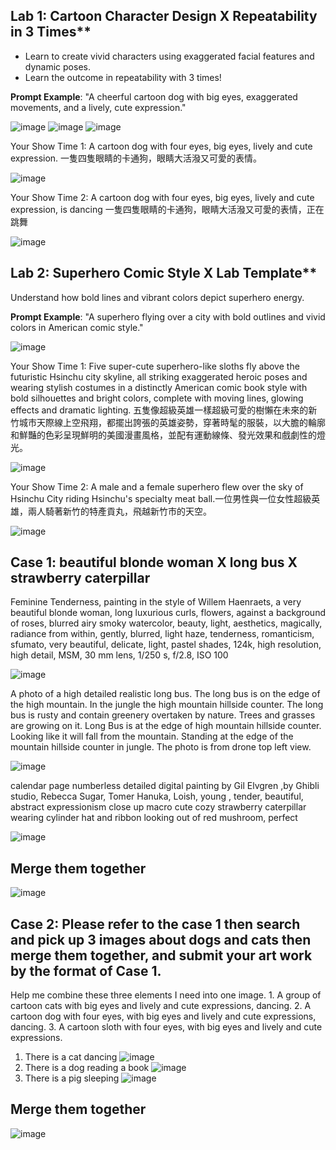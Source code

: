 ## Lab 1: Cartoon Character Design X Repeatability in 3 Times**

- Learn to create vivid characters using exaggerated facial features and dynamic poses.
- Learn the outcome in repeatability with 3 times!

**Prompt Example**: "A cheerful cartoon dog with big eyes, exaggerated movements, and a lively, cute expression."

![image](https://github.com/user-attachments/assets/b8527214-9890-4110-b55a-5454d69da4c5)
![image](https://github.com/user-attachments/assets/bab88310-2220-41f3-a6f0-fc0b250b081d)
![image](https://github.com/user-attachments/assets/71337ad3-dd65-40e9-8744-d6d2818d7f6a)

Your Show Time 1: A cartoon dog with four eyes, big eyes, lively and cute expression. 一隻四隻眼睛的卡通狗，眼睛大活潑又可愛的表情。

![image](https://github.com/user-attachments/assets/a4070587-2870-4ca3-a209-164211a70aee)

Your Show Time 2: A cartoon dog with four eyes, big eyes, lively and cute expression, is dancing 一隻四隻眼睛的卡通狗，眼睛大活潑又可愛的表情，正在跳舞

![image](https://github.com/user-attachments/assets/1b3c8bf4-85a2-41a0-814d-04bd9dc5790d)

## Lab 2: Superhero Comic Style X Lab Template**

Understand how bold lines and vibrant colors depict superhero energy.

**Prompt Example**: "A superhero flying over a city with bold outlines and vivid colors in American comic style."

![image](https://github.com/user-attachments/assets/672da3c5-1848-4eff-a3bf-2f310ab8221d)

Your Show Time 1: Five super-cute superhero-like sloths fly above the futuristic Hsinchu city skyline, all striking exaggerated heroic poses and wearing stylish costumes in a distinctly American comic book style with bold silhouettes and bright colors, complete with moving lines, glowing effects and dramatic lighting. 五隻像超級英雄一樣超級可愛的樹懶在未來的新竹城市天際線上空飛翔，都擺出誇張的英雄姿勢，穿著時髦的服裝，以大膽的輪廓和鮮豔的色彩呈現鮮明的美國漫畫風格，並配有運動線條、發光效果和戲劇性的燈光。

![image](https://github.com/user-attachments/assets/cf5cd189-5c41-437f-a455-a12bef1b8517)

Your Show Time 2: A male and a female superhero flew over the sky of Hsinchu City riding Hsinchu's specialty meat ball.一位男性與一位女性超級英雄，兩人騎著新竹的特產貢丸，飛越新竹市的天空。

![image](https://github.com/user-attachments/assets/9cc90686-0fff-4992-8472-6b28f1274af2)

##  Case 1: beautiful blonde woman X long bus X strawberry caterpillar 

Feminine Tenderness, painting in the style of Willem Haenraets, a very beautiful blonde woman, long luxurious curls, flowers, against a background of roses, blurred airy smoky watercolor, beauty, light, aesthetics, magically, radiance from within, gently, blurred, light haze, tenderness, romanticism, sfumato, very beautiful, delicate, light, pastel shades,  124k, high resolution, high detail, MSM, 30 mm lens, 1/250 s, f/2.8, ISO 100 

![image](https://github.com/user-attachments/assets/e6494257-eac9-449d-b706-caa149b5de0f)

A photo of a high detailed realistic long bus. The long bus is on the edge of the high mountain. In the jungle the high mountain hillside counter. The long bus is rusty and contain greenery overtaken by nature. Trees and grasses are growing on it. Long Bus is at the edge of high mountain hillside counter. Looking like it will fall from the mountain. Standing at the edge of the mountain hillside counter in jungle. The photo is from drone top left view.

![image](https://github.com/user-attachments/assets/6bec4397-d1ca-4714-9bab-2e67a6ed1c90)

calendar page numberless detailed digital painting by Gil Elvgren ,by Ghibli studio, Rebecca Sugar, Tomer Hanuka,  Loish, young , tender, beautiful, abstract expressionism close up macro cute cozy strawberry caterpillar wearing cylinder hat and ribbon  looking out of red mushroom, perfect

![image](https://github.com/user-attachments/assets/db0da891-e972-4458-8aef-5dee488765c4)

## Merge them together
![image](https://github.com/user-attachments/assets/ec11dcbb-1f5e-4c3e-b2b2-0a5ea9c5e099)

## Case 2: Please refer to the case 1 then search and pick up 3 images about dogs and cats then merge them together, and submit your art work by the format of Case 1.

Help me combine these three elements I need into one image. 1. A group of cartoon cats with big eyes and lively and cute expressions, dancing. 2. A cartoon dog with four eyes, with big eyes and lively and cute expressions, dancing. 3. A cartoon sloth with four eyes, with big eyes and lively and cute expressions.

1. There is a cat dancing
   ![image](https://github.com/user-attachments/assets/7e61f438-50ac-4b7c-89d3-b27699b30033)
2. There is a dog reading a book
   ![image](https://github.com/user-attachments/assets/a95ad20d-0223-43ed-9b32-119199865b50)
3. There is a pig sleeping
   ![image](https://github.com/user-attachments/assets/7f858b75-936c-47e9-b3d7-624c105b5671)
   
## Merge them together
![image](https://github.com/user-attachments/assets/bd29e06d-fc19-4b8a-9757-75c95ef5c0f5)







